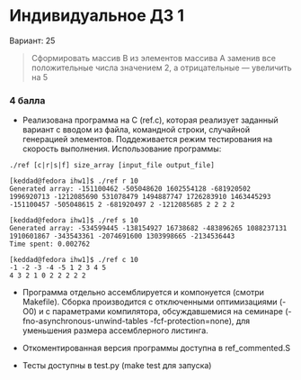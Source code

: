 # Индивидуальное ДЗ 1

Вариант: 25

> Сформировать массив B из элементов массива A заменив все
> положительные числа значением 2, а отрицательные — увеличить на 5

### 4 балла
* Реализована программа на C (ref.c), которая реализует заданный вариант с вводом из файла, командной строки, случайной генерацией элементов. Поддеживается режим тестирования на скорость выполнения. Использование программы:
```
./ref [c|r|s|f] size_array [input_file output_file]
```

```
[keddad@fedora ihw1]$ ./ref r 10
Generated array: -151100462 -505048620 1602554128 -681920502 1996920713 -1212085690 531078479 1494887747 1726283910 1463445293 
-151100457 -505048615 2 -681920497 2 -1212085685 2 2 2 2 
```

```
[keddad@fedora ihw1]$ ./ref s 10
Generated array: -534599445 -138154927 16738682 -483896265 1088237131 1910601867 -343543361 -2074691600 1303998665 -2134536443 
Time spent: 0.002762
```

```
[keddad@fedora ihw1]$ ./ref c 10
-1 -2 -3 -4 -5 1 2 3 4 5
4 3 2 1 0 2 2 2 2 2
```

* Программа отдельно ассемблируется и компонуется (смотри Makefile). Сборка производится с отключенными оптимизациями (-O0) и с параметрами компилятора, обсуждавшемися на семинаре (-fno-asynchronous-unwind-tables -fcf-protection=none), для уменьшения размера ассемблерного листинга.

* Откоментированная версия программы доступна в ref_commented.S

* Тесты доступны в test.py (make test для запуска)